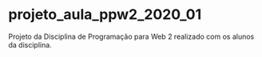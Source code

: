 # projeto_aula_ppw2_2020_01
Projeto da Disciplina de Programação para Web 2 realizado com os alunos da disciplina.
